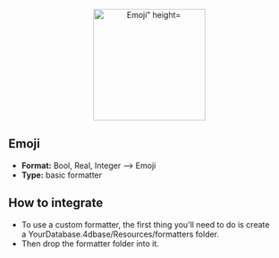 <p align="center"><img src="https://developer.4d.com/4d-for-ios/docs/assets/en/template-formatters/formatter-gender-emoji.png" alt="Emoji” height="auto" width="200"></p>

## Emoji

* **Format:** Bool, Real, Integer ⟶ Emoji
* **Type:** basic formatter

## How to integrate

* To use a custom formatter, the first thing you'll need to do is create a YourDatabase.4dbase/Resources/formatters folder.
* Then drop the formatter folder into it. 

